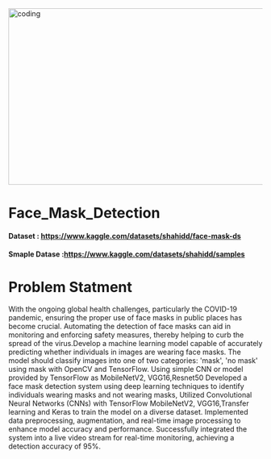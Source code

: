 <img align="center" alt="coding" width="4800" height="350" src="https://www.incimages.com/uploaded_files/image/1920x1080/getty_585776828_390554.jpg" height="30" width="40">

# Face_Mask_Detection
#### Dataset : https://www.kaggle.com/datasets/shahidd/face-mask-ds
#### Smaple Datase :https://www.kaggle.com/datasets/shahidd/samples

# Problem Statment
With the ongoing global health challenges, particularly the COVID-19 pandemic, ensuring the proper use of face masks in public places has become crucial. Automating the detection of face masks can aid in monitoring and enforcing safety measures, thereby helping to curb the spread of the virus.Develop a machine learning model capable of accurately predicting whether individuals in images are wearing face masks. The model should classify images into one of two categories: 'mask', 'no mask'
using mask with OpenCV and TensorFlow. Using simple CNN or model provided by TensorFlow as MobileNetV2, VGG16,Resnet50
Developed a face mask detection system using deep learning techniques to identify individuals wearing masks and  not wearing masks,  Utilized Convolutional Neural Networks (CNNs) with TensorFlow  MobileNetV2, VGG16,Transfer learning and  Keras to train the model on a diverse dataset. Implemented data preprocessing, augmentation, and real-time image processing to enhance model accuracy and performance. Successfully integrated the system into a live video stream for real-time monitoring, achieving a detection accuracy of 95%. 
